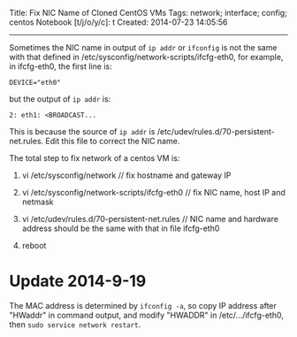 Title: Fix NIC Name of Cloned CentOS VMs
Tags: network; interface; config; centos
Notebook [t/j/o/y/c]: t
Created: 2014-07-23 14:05:56

------

Sometimes the NIC name in output of `ip addr` or `ifconfig` is not the same with that defined in /etc/sysconfig/network-scripts/ifcfg-eth0, for example, in ifcfg-eth0, the first line is:

    DEVICE="eth0"

but the output of `ip addr` is:

    2: eth1: <BROADCAST...

This is because the source of `ip addr` is /etc/udev/rules.d/70-persistent-net.rules. Edit this file to correct the NIC name.

The total step to fix network of a centos VM is:

1. vi /etc/sysconfig/network   // fix hostname and gateway IP

1. vi /etc/sysconfig/network-scripts/ifcfg-eth0 // fix NIC name, host IP and netmask

1. vi /etc/udev/rules.d/70-persistent-net.rules  // NIC name and hardware address should be the same with that in file ifcfg-eth0

1. reboot

# Update 2014-9-19

The MAC address is determined by `ifconfig -a`, so copy IP address after "HWaddr" in command output, and modify "HWADDR" in /etc/.../ifcfg-eth0, then `sudo service network restart`.
